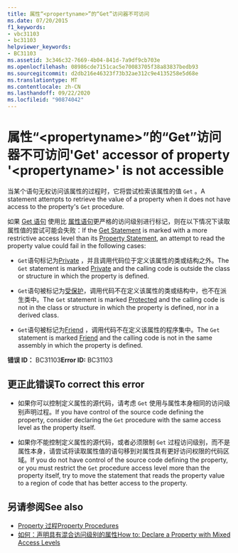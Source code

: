```yaml
---
title: 属性“<propertyname>”的“Get”访问器不可访问
ms.date: 07/20/2015
f1_keywords:
- vbc31103
- bc31103
helpviewer_keywords:
- BC31103
ms.assetid: 3c346c32-7669-4b04-841d-7a9df9cb703e
ms.openlocfilehash: 08986cde7151cac5e70083705f38a83837bedb93
ms.sourcegitcommit: d2db216e46323f73b32ae312c9e4135258e5d68e
ms.translationtype: MT
ms.contentlocale: zh-CN
ms.lasthandoff: 09/22/2020
ms.locfileid: "90874042"
---
```

# <a name="get-accessor-of-property-propertyname-is-not-accessible"></a><span data-ttu-id="546a9-102">属性“\<propertyname>”的“Get”访问器不可访问</span><span class="sxs-lookup"><span data-stu-id="546a9-102">'Get' accessor of property '\<propertyname>' is not accessible</span></span>

<span data-ttu-id="546a9-103">当某个语句无权访问该属性的过程时，它将尝试检索该属性的值 `Get` 。</span><span class="sxs-lookup"><span data-stu-id="546a9-103">A statement attempts to retrieve the value of a property when it does not have access to the property's `Get` procedure.</span></span>  
  
 <span data-ttu-id="546a9-104">如果 [Get 语句](../statements/get-statement.md) 使用比 [属性语句](../statements/property-statement.md)更严格的访问级别进行标记，则在以下情况下读取属性值的尝试可能会失败：</span><span class="sxs-lookup"><span data-stu-id="546a9-104">If the [Get Statement](../statements/get-statement.md) is marked with a more restrictive access level than its [Property Statement](../statements/property-statement.md), an attempt to read the property value could fail in the following cases:</span></span>  
  
- <span data-ttu-id="546a9-105">`Get`语句标记为[Private](../modifiers/private.md) ，并且调用代码位于定义该属性的类或结构之外。</span><span class="sxs-lookup"><span data-stu-id="546a9-105">The `Get` statement is marked [Private](../modifiers/private.md) and the calling code is outside the class or structure in which the property is defined.</span></span>  
  
- <span data-ttu-id="546a9-106">`Get`语句被标记为[受保护](../modifiers/protected.md)，调用代码不在定义该属性的类或结构中，也不在派生类中。</span><span class="sxs-lookup"><span data-stu-id="546a9-106">The `Get` statement is marked [Protected](../modifiers/protected.md) and the calling code is not in the class or structure in which the property is defined, nor in a derived class.</span></span>  
  
- <span data-ttu-id="546a9-107">`Get`语句被标记为[Friend](../modifiers/friend.md) ，调用代码不在定义该属性的程序集中。</span><span class="sxs-lookup"><span data-stu-id="546a9-107">The `Get` statement is marked [Friend](../modifiers/friend.md) and the calling code is not in the same assembly in which the property is defined.</span></span>  
  
 <span data-ttu-id="546a9-108">**错误 ID：** BC31103</span><span class="sxs-lookup"><span data-stu-id="546a9-108">**Error ID:** BC31103</span></span>  
  
## <a name="to-correct-this-error"></a><span data-ttu-id="546a9-109">更正此错误</span><span class="sxs-lookup"><span data-stu-id="546a9-109">To correct this error</span></span>  
  
- <span data-ttu-id="546a9-110">如果你可以控制定义属性的源代码，请考虑 `Get` 使用与属性本身相同的访问级别声明过程。</span><span class="sxs-lookup"><span data-stu-id="546a9-110">If you have control of the source code defining the property, consider declaring the `Get` procedure with the same access level as the property itself.</span></span>  
  
- <span data-ttu-id="546a9-111">如果你不能控制定义属性的源代码，或者必须限制 `Get` 过程访问级别，而不是属性本身，请尝试将读取属性值的语句移到对属性具有更好访问权限的代码区域。</span><span class="sxs-lookup"><span data-stu-id="546a9-111">If you do not have control of the source code defining the property, or you must restrict the `Get` procedure access level more than the property itself, try to move the statement that reads the property value to a region of code that has better access to the property.</span></span>  
  
## <a name="see-also"></a><span data-ttu-id="546a9-112">另请参阅</span><span class="sxs-lookup"><span data-stu-id="546a9-112">See also</span></span>

- [<span data-ttu-id="546a9-113">Property 过程</span><span class="sxs-lookup"><span data-stu-id="546a9-113">Property Procedures</span></span>](../../programming-guide/language-features/procedures/property-procedures.md)
- [<span data-ttu-id="546a9-114">如何：声明具有混合访问级别的属性</span><span class="sxs-lookup"><span data-stu-id="546a9-114">How to: Declare a Property with Mixed Access Levels</span></span>](../../programming-guide/language-features/procedures/how-to-declare-a-property-with-mixed-access-levels.md)

